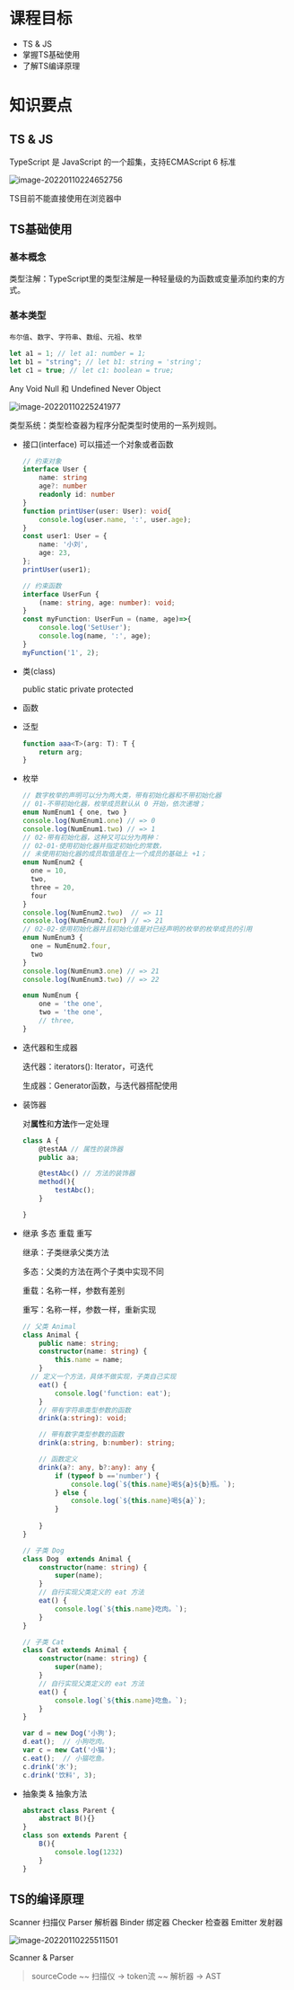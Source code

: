 # 课程目标

- TS & JS
- 掌握TS基础使用
- 了解TS编译原理

# 知识要点

## TS & JS

TypeScript 是 JavaScript 的一个超集，支持ECMAScript 6 标准

![image-20220110224652756](assets/image-20220110224652756-16418260143916.png)

TS目前不能直接使用在浏览器中

## TS基础使用

### 基本概念

类型注解：TypeScript里的类型注解是一种轻量级的为函数或变量添加约束的方式。

### 基本类型

`布尔值`、`数字`、`字符串`、`数组`、`元祖`、`枚举`

```ts
let a1 = 1; // let a1: number = 1;
let b1 = "string"; // let b1: string = 'string';
let c1 = true; // let c1: boolean = true;
```

Any Void Null 和 Undefined Never Object

![image-20220110225241977](assets/image-20220110225241977-16418263635297.png)

类型系统：类型检查器为程序分配类型时使⽤的⼀系列规则。 

- 接⼝(interface) 可以描述⼀个对象或者函数 

  ```ts
  // 约束对象
  interface User {
      name: string
      age?: number
      readonly id: number
  }
  function printUser(user: User): void{
      console.log(user.name, ':', user.age);
  }
  const user1: User = {
      name: '小刘',
      age: 23,
  };
  printUser(user1);
  ```

  ```ts
  // 约束函数
  interface UserFun {
      (name: string, age: number): void;
  }
  const myFunction: UserFun = (name, age)=>{
      console.log('SetUser');
      console.log(name, ':', age);
  }
  myFunction('1', 2);
  ```

- 类(class) 

  public static private protected

- 函数

- 泛型 

  ```ts
  function aaa<T>(arg: T): T {   
      return arg;
  }
  ```

- 枚举 

  ```ts
  // 数字枚举的声明可以分为两大类，带有初始化器和不带初始化器
  // 01-不带初始化器，枚举成员默认从 0 开始，依次递增；
  enum NumEnum1 { one, two }
  console.log(NumEnum1.one) // => 0
  console.log(NumEnum1.two) // => 1
  // 02-带有初始化器，这种又可以分为两种：
  // 02-01-使用初始化器并指定初始化的常数，
  // 未使用初始化器的成员取值是在上一个成员的基础上 +1；
  enum NumEnum2 {
    one = 10,
    two,
    three = 20,
    four
  }
  console.log(NumEnum2.two)  // => 11
  console.log(NumEnum2.four) // => 21
  // 02-02-使用初始化器并且初始化值是对已经声明的枚举的枚举成员的引用
  enum NumEnum3 {
    one = NumEnum2.four,
    two
  }
  console.log(NumEnum3.one) // => 21
  console.log(NumEnum3.two) // => 22
  
  enum NumEnum {
      one = 'the one',
      two = 'the one',
      // three,
  }
  ```

- 迭代器和⽣成器 

  迭代器：iterators(): Iterator，可迭代

  生成器：Generator函数，与迭代器搭配使用

- 装饰器 

  对**属性**和**方法**作一定处理

  ```ts
  class A {
      @testAA // 属性的装饰器
      public aa;
  
      @testAbc() // 方法的装饰器
      method(){
          testAbc();        
      }
  
  }
  ```

- 继承 多态 重载 重写 

  继承：子类继承父类方法

  多态：父类的方法在两个子类中实现不同

  重载：名称一样，参数有差别

  重写：名称一样，参数一样，重新实现

  ```ts
  // 父类 Animal
  class Animal {
      public name: string;
      constructor(name: string) {
          this.name = name;
      }
  	// 定义一个方法，具体不做实现，子类自己实现
      eat() {
          console.log('function: eat');
      }
      // 带有字符串类型参数的函数  
      drink(a:string): void;    
  
      // 带有数字类型参数的函数
      drink(a:string, b:number): string;    
  
      // 函数定义
      drink(a?: any, b?:any): any {    
          if (typeof b =='number') {
              console.log(`${this.name}喝${a}${b}瓶。`);
          } else {
              console.log(`${this.name}喝${a}`);
          }
             
      }
  }
  
  // 子类 Dog
  class Dog  extends Animal {
      constructor(name: string) {
          super(name);
      }
      // 自行实现父类定义的 eat 方法
      eat() {
          console.log(`${this.name}吃肉。`);
      }
  }
  
  // 子类 Cat
  class Cat extends Animal {
      constructor(name: string) {
          super(name);
      }
      // 自行实现父类定义的 eat 方法
      eat() {
          console.log(`${this.name}吃鱼。`);
      }
  }
  
  var d = new Dog('小狗');
  d.eat();  // 小狗吃肉。
  var c = new Cat('小猫');
  c.eat();  // 小猫吃鱼。
  c.drink('水'); 
  c.drink('饮料', 3); 
  ```

- 抽象类 & 抽象⽅法

  ```ts
  abstract class Parent {
      abstract B(){}
  }
  class son extends Parent {
      B(){
          console.log(1232)
      }
  }
  ```

## TS的编译原理

Scanner 扫描仪 Parser 解析器 Binder 绑定器 Checker 检查器 Emitter 发射器

![image-20220110225511501](assets/image-20220110225511501-16418265131478-16418295080289.png)

Scanner & Parser

> sourceCode ~~ 扫描仪 -> token流 ~~ 解析器 -> AST

